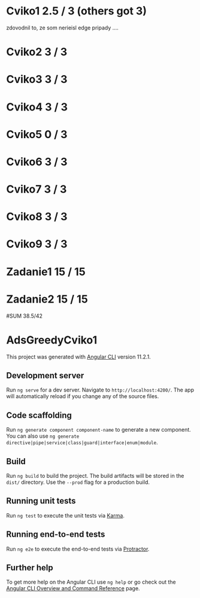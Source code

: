# Cviko1 2.5 / 3 (others got 3)

zdovodnil to, ze som nerieisl edge pripady ....

# Cviko2 3 / 3

# Cviko3 3 / 3

# Cviko4 3 / 3

# Cviko5 0 / 3

# Cviko6 3 / 3

# Cviko7 3 / 3

# Cviko8 3 / 3

# Cviko9 3 / 3

# Zadanie1 15 / 15

# Zadanie2 15 / 15

#SUM 38.5/42

# AdsGreedyCviko1

This project was generated with [Angular CLI](https://github.com/angular/angular-cli) version 11.2.1.

## Development server

Run `ng serve` for a dev server. Navigate to `http://localhost:4200/`. The app will automatically reload if you change any of the source files.

## Code scaffolding

Run `ng generate component component-name` to generate a new component. You can also use `ng generate directive|pipe|service|class|guard|interface|enum|module`.

## Build

Run `ng build` to build the project. The build artifacts will be stored in the `dist/` directory. Use the `--prod` flag for a production build.

## Running unit tests

Run `ng test` to execute the unit tests via [Karma](https://karma-runner.github.io).

## Running end-to-end tests

Run `ng e2e` to execute the end-to-end tests via [Protractor](http://www.protractortest.org/).

## Further help

To get more help on the Angular CLI use `ng help` or go check out the [Angular CLI Overview and Command Reference](https://angular.io/cli) page.
